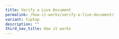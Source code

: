 ```yaml
---
title: Verify a Live Document
permalink: /how-it-works/verify-a-live-document/
variant: tiptap
description: ""
third_nav_title: How it works
---
```

